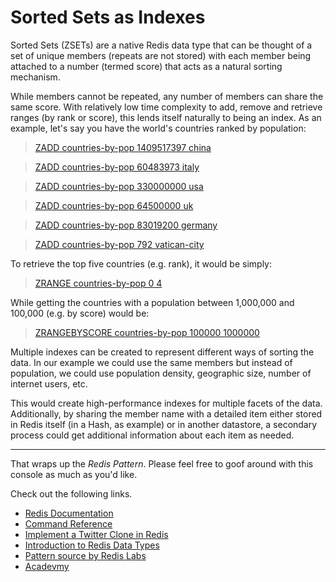 # Sorted Sets as Indexes

Sorted Sets (ZSETs) are a native Redis data type that can be thought of a set of unique members (repeats are not stored) with each member being attached to a number (termed score) that acts as a natural sorting mechanism. 

While members cannot be repeated, any number of members can share the same score. With relatively low time complexity to add, remove and retrieve ranges (by rank or score), this lends itself naturally to being an index. As an example, let's say you have the world's countries ranked by population:

>[ZADD countries-by-pop 1409517397 china](#run)

>[ZADD countries-by-pop 60483973 italy](#run)

>[ZADD countries-by-pop 330000000 usa](#run)

>[ZADD countries-by-pop 64500000 uk](#run)

>[ZADD countries-by-pop 83019200 germany](#run)

>[ZADD countries-by-pop 792 vatican-city ](#run)

To retrieve the top five countries (e.g. rank), it would be simply:

>[ZRANGE countries-by-pop 0 4](#run)

While getting the countries with a population between 1,000,000 and 100,000 (e.g. by score) would be:

>[ZRANGEBYSCORE countries-by-pop 100000 1000000](#run)

Multiple indexes can be created to represent different ways of sorting the data. In our example we could use the same members but instead of population, we could use population density, geographic size, number of internet users, etc.

This would create high-performance indexes for multiple facets of the data. Additionally, by sharing the member name with a detailed item either stored in Redis itself (in a Hash, as example) or in another datastore, a secondary process could get additional information about each item as needed.

---
That wraps up the *Redis Pattern*. Please feel free to goof around with
this console as much as you'd like.

Check out the following links.

* [Redis Documentation](http://redis.io/documentation)
* [Command Reference](http://redis.io/commands)
* [Implement a Twitter Clone in Redis](http://redis.io/topics/twitter-clone)
* [Introduction to Redis Data Types](http://redis.io/topics/data-types-intro)
* [Pattern source by Redis Labs](https://redislabs.com/redis-best-practices/indexing-patterns/sorted-sets-indexes/)
* [Acadevmy](https://acadevmy.it)
